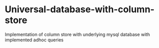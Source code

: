 # Universal-database-with-column-store
Implementation of column store with underlying mysql database with implemented adhoc queries 
